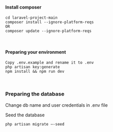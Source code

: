 <h4>Install composer</h4>

```
cd laravel-project-main
composer install --ignore-platform-reqs
OR
composer update --ignore-platform-reqs
```

<br>
<h4>Preparing your environment</h4>

```
Copy .env.example and rename it to .env
php artisan key:generate
npm install && npm run dev
```

<br>
<h3>Preparing the database</h3>
<p>Change db name and user credentials in .env file</p>
<p>Seed the database</p>

```
php artisan migrate –-seed
```
